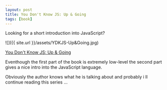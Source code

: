 ```yaml
---
layout: post
title: You Don't Know JS: Up & Going
tags: [book]
---
```


Looking for a short introduction into JavaScript?

![]({{ site.url }}/assets/YDKJS-Up&Going.jpg)

[You Don't Know JS: Up & Going](https://www.amazon.com/You-Dont-Know-JS-Going/dp/1491924462/ref=sr_1_1?ie=UTF8&qid=1487921052&sr=8-1&keywords=you+dont+know+js)

Eventhough the first part of the book is extremely low-level the second part gives a nice intro into the JavaScript language.

Obviously the author knows what he is talking about and probably i ll continue reading this series ...

